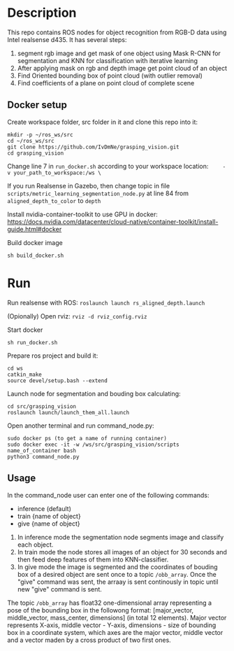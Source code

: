 # Description
This repo contains ROS nodes for object recognition from RGB-D data using Intel realsense d435.
It has several steps:
1. segment rgb image and get mask of one object using Mask R-CNN for segmentation and KNN for classification with iterative learning
2. After applying mask on rgb and depth image get point cloud of an object
3. Find Oriented bounding box of point cloud (with outlier removal)
4. Find coefficients of a plane on point cloud of complete scene

## Docker setup

Create workspace folder, src folder in it and clone this repo into it:
```
mkdir -p ~/ros_ws/src
cd ~/ros_ws/src
git clone https://github.com/IvDmNe/grasping_vision.git
cd grasping_vision
```
Change line 7 in ```run_docker.sh``` according to your workspace location:
```    -v your_path_to_workspace:/ws \```

If you run Realsense in Gazebo, then change topic in file ```scripts/metric_learning_segmentation_node.py``` at line 84 from ```aligned_depth_to_color``` to ```depth``` 

Install nvidia-container-toolkit to use GPU in docker: https://docs.nvidia.com/datacenter/cloud-native/container-toolkit/install-guide.html#docker

Build docker image

```sh build_docker.sh```


# Run
Run realsense with ROS:
```roslaunch launch rs_aligned_depth.launch```

(Opionally) Open rviz: ```rviz -d rviz_config.rviz```


Start docker

```sh run_docker.sh``` 

Prepare ros project and build it:
```
cd ws
catkin_make
source devel/setup.bash --extend
```
Launch node for segmentation and bouding box calculating:
```
cd src/grasping_vision
roslaunch launch/launch_them_all.launch
```


Open another terminal and run command_node.py:

```
sudo docker ps (to get a name of running container)
sudo docker exec -it -w /ws/src/grasping_vision/scripts name_of_container bash
python3 command_node.py
```

## Usage

In the command_node user can enter one of the following commands:
  * inference (default)
  * train {name of object}
  * give {name of object}
  
1. In inference mode the segmentation node segments image and classify each object.
2. In train mode the node stores all images of an object for 30 seconds and then feed deep features of them into KNN-classifier. 
3. In give mode the image is segmented and the coordinates of bouding box of a desired object are sent once to a topic ```/obb_array```. Once the "give" command was sent, the arraay is sent continously in topic until new "give" command is sent. 

The topic ```/obb_array``` has float32 one-dimensional array representing a pose of the bounding box in the followong format: [major_vector, middle_vector, mass_center, dimensions] (in total 12 elements). Major vector represents X-axis, middle vector - Y-axis, dimensions - size of bounding box in a coordinate system, which axes are the major vector, middle vector and a vector maden by a cross product of two first ones. 
